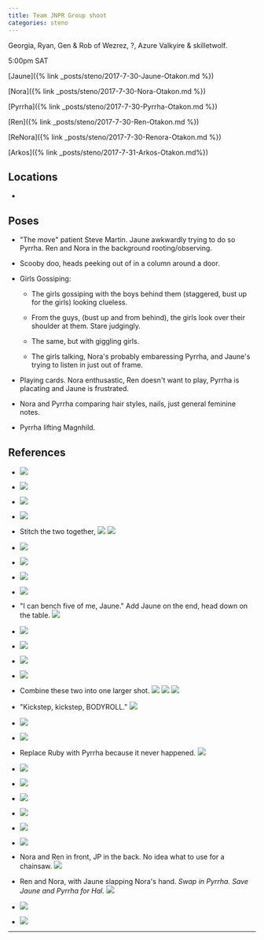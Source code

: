 ```yaml
---
title: Team JNPR Group shoot
categories: steno
---
```


Georgia, Ryan, Gen & Rob of Wezrez, ?, Azure Valkyire & skilletwolf.

5:00pm SAT

[Jaune]({% link _posts/steno/2017-7-30-Jaune-Otakon.md  %})

[Nora]({% link _posts/steno/2017-7-30-Nora-Otakon.md  %})

[Pyrrha]({% link _posts/steno/2017-7-30-Pyrrha-Otakon.md  %})

[Ren]({% link _posts/steno/2017-7-30-Ren-Otakon.md  %})

[ReNora]({% link _posts/steno/2017-7-30-Renora-Otakon.md  %})

[Arkos]({% link _posts/steno/2017-7-31-Arkos-Otakon.md%})

## Locations

- 

## Poses

* "The move" patient Steve Martin. Jaune awkwardly trying to do so Pyrrha. Ren and Nora in the background rooting/observing.

* Scooby doo, heads peeking out of in a column around a door. 

* Girls Gossiping:

  * The girls gossiping with the boys behind them (staggered, bust up for the girls) looking clueless.

  * From the guys, (bust up and from behind), the girls look over their shoulder at them. Stare judgingly.

  * The same, but with giggling girls.

  * The girls talking, Nora's probably embaressing Pyrrha, and Jaune's trying to listen in just out of frame.

* Playing cards. Nora enthusastic, Ren doesn't want to play, Pyrrha is placating and Jaune is frustrated.

* Nora and Pyrrha comparing hair styles, nails, just general feminine notes.

* Pyrrha lifting Magnhild.

## References

* ![](http://i.imgur.com/uL3n7iq.png)

* ![](http://i.imgur.com/Y2mW1aX.png)

* ![](http://i.imgur.com/UTIb8Nn.jpg)

* ![](http://i.imgur.com/lH5q19T.png)

* Stitch the two together, ![](http://i.imgur.com/1H2HiYn.png) ![](http://i.imgur.com/yazw8HP.png)

* ![](http://i.imgur.com/zCaxNRK.png)

* ![](http://i.imgur.com/7ctHkmi.png)

* ![](http://i.imgur.com/EhOifSY.png)

* ![](http://i.imgur.com/7LOLCja.png)

* "I can bench five of me, Jaune." Add Jaune on the end, head down on the table. ![](http://i.imgur.com/yd9ShGp.png)

* ![](http://i.imgur.com/ewwTTCG.png)

* ![](http://i.imgur.com/Qtz2ffl.png)

* ![](http://i.imgur.com/cTydCIq.png)

* ![](http://i.imgur.com/jwOqCvX.png)

* Combine these two into one larger shot. ![](http://i.imgur.com/PDUMo5j.png) ![](http://i.imgur.com/XzNEeoy.png) ![](http://i.imgur.com/FSxW9yG.png)

* "Kickstep, kickstep, BODYROLL." ![](http://i.imgur.com/ElKUJf3.png)

* ![](http://i.imgur.com/aNC0bhx.png)

* ![](http://i.imgur.com/ewJetAY.png)

* Replace Ruby with Pyrrha because it never happened. ![](http://i.imgur.com/QHKA8r6.png)

* ![](http://i.imgur.com/up0r3mR.png)

* ![](http://i.imgur.com/2ARp2Kr.png)

* ![](http://i.imgur.com/pHtolEq.png)

* ![](http://i.imgur.com/mgud3x6.jpg)

* ![](http://i.imgur.com/kuxm4fU.png)

* ![](http://i.imgur.com/lYFUrmx.png)

* Nora and Ren in front, JP in the back. No idea what to use for a chainsaw. ![](http://i.imgur.com/p5v974x.png)

* Ren and Nora, with Jaune slapping Nora's hand. *Swap in Pyrrha. Save Jaune and Pyrrha for Hal.* ![](http://i.imgur.com/bghzy8q.png)

* ![](http://i.imgur.com/OG1q1UL.png)

* ![](http://i.imgur.com/dkG7Sld.png)

---